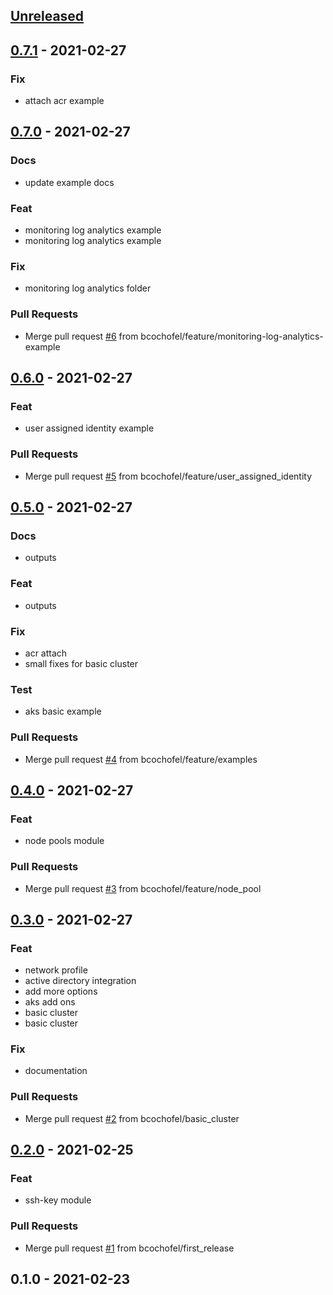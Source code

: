 
<a name="unreleased"></a>
## [Unreleased]


<a name="0.7.1"></a>
## [0.7.1] - 2021-02-27
### Fix
- attach acr example


<a name="0.7.0"></a>
## [0.7.0] - 2021-02-27
### Docs
- update example docs

### Feat
- monitoring log analytics example
- monitoring log analytics example

### Fix
- monitoring log analytics folder

### Pull Requests
- Merge pull request [#6](https://github.com/bcochofel/terraform-azurerm-aks/issues/6) from bcochofel/feature/monitoring-log-analytics-example


<a name="0.6.0"></a>
## [0.6.0] - 2021-02-27
### Feat
- user assigned identity example

### Pull Requests
- Merge pull request [#5](https://github.com/bcochofel/terraform-azurerm-aks/issues/5) from bcochofel/feature/user_assigned_identity


<a name="0.5.0"></a>
## [0.5.0] - 2021-02-27
### Docs
- outputs

### Feat
- outputs

### Fix
- acr attach
- small fixes for basic cluster

### Test
- aks basic example

### Pull Requests
- Merge pull request [#4](https://github.com/bcochofel/terraform-azurerm-aks/issues/4) from bcochofel/feature/examples


<a name="0.4.0"></a>
## [0.4.0] - 2021-02-27
### Feat
- node pools module

### Pull Requests
- Merge pull request [#3](https://github.com/bcochofel/terraform-azurerm-aks/issues/3) from bcochofel/feature/node_pool


<a name="0.3.0"></a>
## [0.3.0] - 2021-02-27
### Feat
- network profile
- active directory integration
- add more options
- aks add ons
- basic cluster
- basic cluster

### Fix
- documentation

### Pull Requests
- Merge pull request [#2](https://github.com/bcochofel/terraform-azurerm-aks/issues/2) from bcochofel/basic_cluster


<a name="0.2.0"></a>
## [0.2.0] - 2021-02-25
### Feat
- ssh-key module

### Pull Requests
- Merge pull request [#1](https://github.com/bcochofel/terraform-azurerm-aks/issues/1) from bcochofel/first_release


<a name="0.1.0"></a>
## 0.1.0 - 2021-02-23

[Unreleased]: https://github.com/bcochofel/terraform-azurerm-aks/compare/0.7.1...HEAD
[0.7.1]: https://github.com/bcochofel/terraform-azurerm-aks/compare/0.7.0...0.7.1
[0.7.0]: https://github.com/bcochofel/terraform-azurerm-aks/compare/0.6.0...0.7.0
[0.6.0]: https://github.com/bcochofel/terraform-azurerm-aks/compare/0.5.0...0.6.0
[0.5.0]: https://github.com/bcochofel/terraform-azurerm-aks/compare/0.4.0...0.5.0
[0.4.0]: https://github.com/bcochofel/terraform-azurerm-aks/compare/0.3.0...0.4.0
[0.3.0]: https://github.com/bcochofel/terraform-azurerm-aks/compare/0.2.0...0.3.0
[0.2.0]: https://github.com/bcochofel/terraform-azurerm-aks/compare/0.1.0...0.2.0
